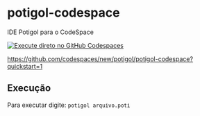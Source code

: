 # potigol-codespace
IDE Potigol para o CodeSpace

[![Execute direto no GitHub Codespaces](https://github.com/codespaces/badge.svg)](https://codespaces.new/potigol/potigol-codespace)

https://github.com/codespaces/new/potigol/potigol-codespace?quickstart=1

## Execução

Para executar digite: `potigol arquivo.poti`
